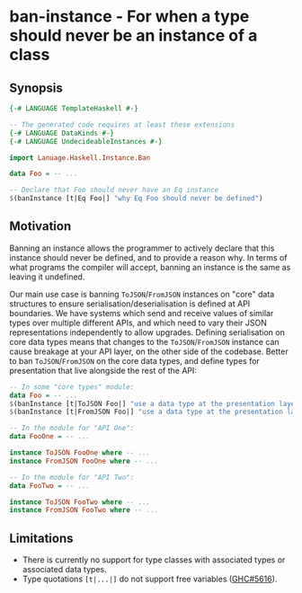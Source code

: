 # ban-instance - For when a type should never be an instance of a class

## Synopsis

```haskell
{-# LANGUAGE TemplateHaskell #-}

-- The generated code requires at least these extensions
{-# LANGUAGE DataKinds #-}
{-# LANGUAGE UndecideableInstances #-}

import Lanuage.Haskell.Instance.Ban

data Foo = -- ...

-- Declare that Foo should never have an Eq instance
$(banInstance [t|Eq Foo|] "why Eq Foo should never be defined")
```

## Motivation

Banning an instance allows the programmer to actively declare that
this instance should never be defined, and to provide a reason why. In
terms of what programs the compiler will accept, banning an instance
is the same as leaving it undefined.

Our main use case is banning `ToJSON`/`FromJSON` instances on "core"
data structures to ensure serialisation/deserialisation is defined at
API boundaries. We have systems which send and receive values of
similar types over multiple different APIs, and which need to vary
their JSON representations independently to allow upgrades. Defining
serialisation on core data types means that changes to the
`ToJSON`/`FromJSON` instance can cause breakage at your API layer, on
the other side of the codebase. Better to ban `ToJSON`/`FromJSON` on
the core data types, and define types for presentation that live
alongside the rest of the API:

```haskell
-- In some "core types" module:
data Foo = -- ...
$(banInstance [t|ToJSON Foo|] "use a data type at the presentation layer")
$(banInstance [t|FromJSON Foo|] "use a data type at the presentation layer")

-- In the module for "API One":
data FooOne = -- ...

instance ToJSON FooOne where -- ...
instance FromJSON FooOne where -- ...

-- In the module for "API Two":
data FooTwo = -- ...

instance ToJSON FooTwo where -- ...
instance FromJSON FooTwo where -- ...
```

## Limitations

* There is currently no support for type classes with associated types
  or associated data types.
* Type quotations `[t|...|]` do not support free variables
  ([GHC#5616](https://ghc.haskell.org/trac/ghc/ticket/5616)).
